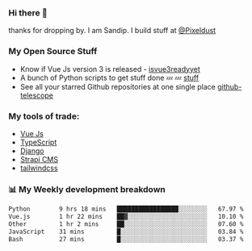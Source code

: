 ### Hi there 👋

thanks for dropping by.
I am Sandip. I build stuff at [@Pixeldust](github.com/pixeldust-in/)

###  **My Open Source Stuff**

 - Know if Vue Js version 3 is released -  [isvue3readyyet](https://github.com/sandiprb/isvue3readyyet)
 - A bunch of Python scripts to get stuff done 💤 💤 [stuff](https://github.com/sandiprb/stuff)
 - See all your starred Github repositories at one single place [github-telescope](https://github.com/sandiprb/github-telescope)



###  **My tools of trade:**
 - [Vue Js](https://github.com/vuejs/vue/)
 - [TypeScript](https://github.com/microsoft/TypeScript)
 - [Django](github.com/django/django)
 - [Strapi CMS](github.com/strapi/strapi)
 - [tailwindcss](https://github.com/tailwindlabs/tailwindcss)


###  📊 **My Weekly development breakdown**
<!--START_SECTION:waka-->

```txt
Python        9 hrs 18 mins   █████████████████░░░░░░░░   67.97 %
Vue.js        1 hr 22 mins    ██▓░░░░░░░░░░░░░░░░░░░░░░   10.10 %
Other         1 hr 2 mins     ██░░░░░░░░░░░░░░░░░░░░░░░   07.60 %
JavaScript    31 mins         █░░░░░░░░░░░░░░░░░░░░░░░░   03.84 %
Bash          27 mins         █░░░░░░░░░░░░░░░░░░░░░░░░   03.37 %
```

<!--END_SECTION:waka-->
